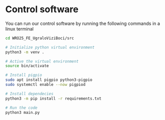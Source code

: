 Control software
====

You can run our control software by running the following commands in a linux terminal

```bash
cd WRO25_FE_UgraloViziBoci/src

# Initialize python virtual environment
python3 -m venv .

# Active the virtual environment
source bin/activate

# Install pigpio
sudo apt install pigpio python3-pigpio
sudo systemctl enable --now pigpiod

# Install dependecies
python3 -m pip install -r requirements.txt

# Run the code
python3 main.py
```

